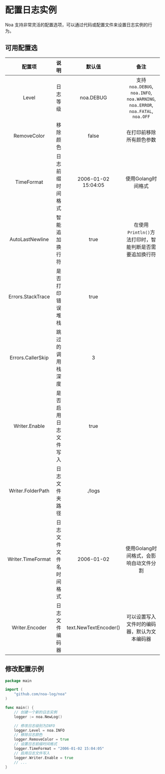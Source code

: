 # 配置日志实例
Noa 支持非常灵活的配置选项，可以通过代码或配置文件来设置日志实例的行为。

## 可用配置选
|      配置项       |          说明          |        默认值         |                                       备注                                       |
| :---------------: | :--------------------: | :-------------------: | :------------------------------------------------------------------------------: |
|       Level       |        日志等级        |       noa.DEBUG       | 支持 `noa.DEBUG`, `noa.INFO`, `noa.WARNING`, `noa.ERROR`, `noa.FATAL`, `noa.OFF` |
|    RemoveColor    |        移除颜色        |         false         |                             在打印前移除所有颜色参数                             |
|    TimeFormat     |    日志前缀时间格式    |  2006-01-02 15:04:05  |                                使用Golang时间格式                                |
|  AutoLastNewline  |     智能追加换行符     |         true          |             在使用`Println()`方法打印时，智能判断是否需要追加换行符              |
| Errors.StackTrace |    是否打印错误堆栈    |         true          |                                                                                  |
| Errors.CallerSkip |    跳过的调用栈深度    |           3           |                                                                                  |
|   Writer.Enable   |  是否启用日志文件写入  |         true          |                                                                                  |
| Writer.FolderPath |     日志文件夹路径     |        ./logs         |                                                                                  |
| Writer.TimeFormat | 日志文件文件名时间格式 |      2006-01-02       |                      使用Golang时间格式，会影响自动文件分割                      |
|  Writer.Encoder   |     日志文件编码器     | text.NewTextEncoder() |                   可以设置写入文件时的编码器，默认为文本编码器                   |

## 修改配置示例
```go
package main

import (
    "github.com/noa-log/noa"
)

func main() {
    // 创建一个新的日志实例
    logger := noa.NewLog()

    // 修改日志级别为INFO
    logger.Level = noa.INFO
    // 移除日志颜色
    logger.RemoveColor = true
    // 设置日志前缀时间格式
    logger.TimeFormat = "2006-01-02 15:04:05"
    // 启用日志文件写入
    logger.Writer.Enable = true
    // ...
}
```